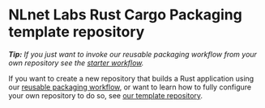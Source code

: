 # NLnet Labs Rust Cargo Packaging **template** repository

_**Tip:** If you just want to invoke our reusable packaging workflow from your own repository see the [starter workflow](./pkg_workflow_starter_workflow.md)._

If you want to create a new repository that builds a Rust application using our [reusable packaging workflow](./pkg_workflow/), or want to learn how to fully configure your own repository to do so, see [our template repository](https://github.com/NLnetLabs/.github-testing/blob/main/README.md).
